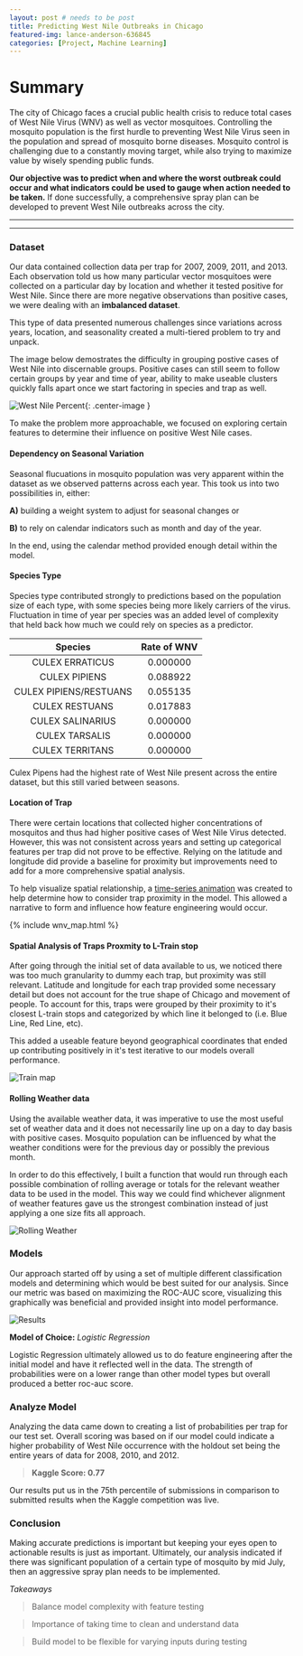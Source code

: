 ```yaml
---
layout: post # needs to be post
title: Predicting West Nile Outbreaks in Chicago
featured-img: lance-anderson-636845
categories: [Project, Machine Learning]
---
```


# Summary

The city of Chicago faces a crucial public health crisis to reduce total cases of West Nile Virus (WNV) as well as vector mosquitoes.  Controlling the mosquito population is the first hurdle to preventing West Nile Virus seen in the population and spread of mosquito borne diseases. Mosquito control is challenging due to a constantly moving target, while also trying to  maximize value by wisely spending public funds.

__Our objective was to predict when and where the worst outbreak could occur and what indicators could be used to gauge when action needed to be taken.__ If done successfully, a comprehensive spray plan can be developed to prevent West Nile outbreaks across the city.

---
---

### Dataset

Our data contained collection data per trap for 2007, 2009, 2011, and 2013. Each observation told us how many particular vector mosquitoes were collected on a particular day by location and whether it tested positive for West Nile. Since there are more negative observations than positive cases, we were dealing with an __imbalanced dataset__.

This type of data presented numerous challenges since variations across years, location, and seasonality created a multi-tiered problem to try and unpack. 

The image below demostrates the difficulty in grouping postive cases of West Nile into discernable groups. Positive cases can still seem to follow certain groups by year and time of year, ability to make useable clusters  quickly falls apart once we start factoring in species and trap as well.

![West Nile Percent](https://raw.githubusercontent.com/babyakja/babyakja.github.io/master/assets/img/posts/West_nile_observations_50%.gif){: .center-image }


To make the problem more approachable, we focused on exploring certain features to determine their influence on positive West Nile cases.

#### Dependency on Seasonal Variation

Seasonal flucuations in mosquito population was very apparent within the dataset as we observed patterns across each year.
This took us into two possibilities in, either:

__A)__ building a weight system to adjust for seasonal changes or

__B)__ to rely on calendar indicators such as month and day of the year.

In the end, using the calendar method provided enough detail within the model.

#### Species Type

Species type contributed strongly to predictions based on the population size of each type, with some species being more likely carriers of the virus. Fluctuation in time of year per species was an added level of complexity that held back how much we could rely on species as a predictor.

|Species|Rate of WNV|
|:---:|:---:|
|CULEX ERRATICUS |	0.000000|
|CULEX PIPIENS |	0.088922|
|CULEX PIPIENS/RESTUANS |	0.055135|
|CULEX RESTUANS |	0.017883|
|CULEX SALINARIUS |	0.000000|
|CULEX TARSALIS |	0.000000|
|CULEX TERRITANS |	0.000000|

Culex Pipens had the highest rate of West Nile present across the entire dataset, but this still varied between seasons.

#### Location of Trap

There were certain locations that collected higher concentrations of mosquitos and thus had higher positive cases of West Nile Virus detected. However, this was not consistent across years and setting up categorical features per trap did not prove to be effective. Relying on the latitude and longitude did provide a baseline for proximity but improvements need to add for a more comprehensive spatial analysis.

To help visualize spatial relationship, a [time-series animation](https://drive.google.com/open?id=1K-BuoGRM3H8KrV9m5nlIM7lXUtCy37w3) was created to help determine how to consider trap proximity in the model. This allowed a narrative to form and influence how feature engineering would occur.

{% include wnv_map.html %}


#### Spatial Analysis of Traps Proxmity to L-Train stop

After going through the initial set of data available to us, we noticed there was too much granularity to dummy each trap, but proximity was still relevant. Latitude and longitude for each trap provided some necessary detail but does not account for the true shape of Chicago and movement of people. To account for this, traps were grouped by their proximity to it's closest L-train stops and categorized by which line it belonged to (i.e. Blue Line, Red Line, etc).

This added a useable feature beyond geographical coordinates that ended up contributing positively in it's test iterative to our models overall performance.

![Train map](https://raw.githubusercontent.com/babyakja/babyakja.github.io/master/assets/img/posts/Train%20Categories.png)

#### Rolling Weather data

Using the available weather data, it was imperative to use the most useful set of weather data and it does not necessarily line up on a day to day basis with positive cases. Mosquito population can be influenced by what the weather conditions were for the previous day or possibly the previous month.

In order to do this effectively, I built a function that would run through each possible combination of rolling average or totals for the relevant weather data to be used in the model. This way we could find whichever alignment of weather features gave us the strongest combination instead of just applying a one size fits all approach.

![Rolling Weather](https://raw.githubusercontent.com/babyakja/babyakja.github.io/master/assets/img/posts/Weather-data.png)

### Models

Our approach started off by using a set of multiple different classification models and determining which would be best suited for our analysis. Since our metric was based on maximizing the ROC-AUC score, visualizing this graphically was beneficial and provided insight into model performance.

![Results](https://raw.githubusercontent.com/babyakja/babyakja.github.io/master/assets/img/posts/multiple%20roc%20auc.png)

__Model of Choice:__ _Logistic Regression_

Logistic Regression ultimately allowed us to do feature engineering after the initial model and have it reflected well in the data. The strength of probabilities were on a lower range than other model types but overall produced a better roc-auc score.

### Analyze Model

Analyzing the data came down to creating a list of probabilities per trap for our test set. Overall scoring was based on if our model could indicate a higher probability of West Nile occurrence with the holdout set being the entire years of data for 2008, 2010, and 2012.

> __Kaggle Score: 0.77__

Our results put us in the 75th percentile of submissions in comparison to submitted results when the Kaggle competition was live.

### Conclusion

Making accurate predictions is important but keeping your eyes open to actionable results is just as important. Ultimately, our analysis indicated if there was significant population of a certain type of mosquito by mid July, then an aggressive spray plan needs to be implemented.

_Takeaways_

> Balance model complexity with feature testing

> Importance of taking time to clean and understand data

> Build model to be flexible for varying inputs during testing
